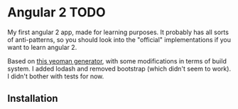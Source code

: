 # Angular 2 TODO

My first angular 2 app, made for learning purposes. It probably has all sorts of anti-patterns,
so you should look into the "official" implementations if you want to learn angular 2.

Based on [this yeoman generator](https://github.com/ruffiem/generator-angular2-application-scaffolder),
with some modifications in terms of build system. I added lodash and removed bootstrap (which didn't seem to work).
I didn't bother with tests for now.

## Installation


